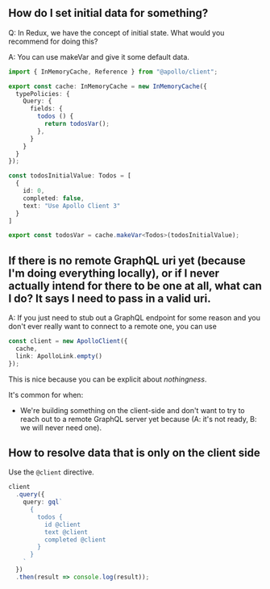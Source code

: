 
## How do I set initial data for something?

Q: In Redux, we have the concept of initial state. What would you recommend for doing this?

A: You can use makeVar and give it some default data.

```typescript
import { InMemoryCache, Reference } from "@apollo/client";

export const cache: InMemoryCache = new InMemoryCache({
  typePolicies: {
    Query: {
      fields: {
        todos () {
          return todosVar();
        },
      }
    }
  }
});

const todosInitialValue: Todos = [
  {
    id: 0,
    completed: false,
    text: "Use Apollo Client 3"
  }
]

export const todosVar = cache.makeVar<Todos>(todosInitialValue);
```

## If there is no remote GraphQL uri yet (because I'm doing everything locally), or if I never actually intend for there to be one at all, what can I do? It says I need to pass in a valid uri.

A: If you just need to stub out a GraphQL endpoint for some reason and you don't ever really want to connect to a remote one, you can use 

```typescript
const client = new ApolloClient({
  cache,
  link: ApolloLink.empty()
});
```

This is nice because you can be explicit about _nothingness_.

It's common for when:

- We're building something on the client-side and don't want to try to reach out to a remote GraphQL server yet because (A: it's not ready, B: we will never need one).

## How to resolve data that is only on the client side

Use the `@client` directive.

```typescript
client
  .query({
    query: gql`
      {
        todos { 
          id @client
          text @client
          completed @client
        }
      }
    `
  })
  .then(result => console.log(result));
```
